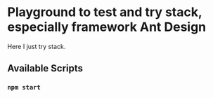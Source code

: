 # Playground to test and try stack, especially framework Ant Design
Here I just try stack. 

## Available Scripts

### `npm start`

